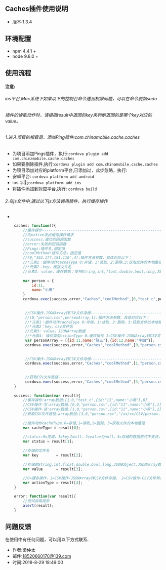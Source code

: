 ## Caches插件使用说明
* 版本:1.3.4

## 环境配置
* npm 4.4.1 +
* node 9.8.0 +


## 使用流程
#### 注意:
###### ios平台,Mac系统下如果以下的控制台命令遇到权限问题，可以在命令前加sudo
###### 插件的读取动作时，请根据result中返回的key来判断返回的是哪个key对应的value。

###### 1.进入项目的根目录，添加Ping插件:com.chinamobile.cache.caches
* 为项目添加Pings插件，执行:`cordova plugin add com.chinamobile.cache.caches`
* 如果要删除插件,执行:`cordova plugin add com.chinamobile.cache.caches`
* 为项目添加对应的platform平台,已添加过，此步忽略，执行:
* 安卓平台: `cordova platform add android`
* ios 平台̨:`cordova platform add ios`
* 将插件添加到对应平台,执行: `cordova build`

###### 2.在js文件中,通过以下js方法调用插件，执行缓存操作
*
```javascript
    caches: function(){
        //缓存操作-----------------------------------------------------------------------------------------
        //向native发出缓存操作请求
        //success:成功的回调函数
        //error:失败的回调函数
        //Pings:插件名,固定值
        //coolMethod:插件方法，固定值
        //[0,"163.177.151.110",4]:插件方法参数，具体对应以下：
        //*元素1：插件动作cacheType 0:存储，1:读取，2:删除,3:获取文件的本地路径;4:打开文件；5:分享文件到微信/QQ 6:分享多个文件到微信和QQ
        //*元素2：key，缓存文件名
        //元素3: value，缓存数据：支持String,int,float,double,bool,long,JSONObject,JSONArray
       
        var person = {
            id:11,
            name:"小黑"
        }
        cordova.exec(success,error,"Caches","coolMethod",[0,"test_c",person]);
        
       
         //CSV操作-JSONArray转CSV文件存储------------------------------------------------------------------ 
         //[0,"person.csv",personArray,1]:插件方法参数，具体对应以下：
         //*元素1：插件动作cacheType 0:存储，1:读取，2:删除，3:获取文件的本地路径
         //*元素2：key，csv文件名
         //元素3: value，JSONArray数据
         //*元素4: 操作类型actionType 0:缓存操作 1:CSV操作-JSONArray转CSV文件存储 2:CSV操作-CSV文件转成JSONArray返回
         var personArray = [{id:11,name:"张三"},{id:12,name:"李四"}];
         cordova.exec(success,error,"Caches","coolMethod",[0,"person.csv",personArray,1]);
         
         
         //CSV操作-JSONArray转CSV文件存储------------------------------------------------------------------
         cordova.exec(success,error,"Caches","coolMethod",[1,"person.csv",null,2]);
         
         
         //获取CSV文件路径---------------------------------------------------------------------------------
         cordova.exec(success,error,"Caches","coolMethod",[3,"person.csv",null,0]);
    }
    
    success: function(var result){
        //缓存操作:array数组:[1,0,"test_c",{id:"11",name:"小黑"},0]
        //CSV操作-写:array数组:[0,0,"person.csv",{id:"11",name:"小黑"},1]
        //CSV操作-读:array数组:[1,0,"person.csv",{id:"11",name:"小黑"},2]
        //获取CSV文件路径:array数组:[3,0,"person.csv","/xx/xx/CSV/person.csv",0]
        
        //插件动作cacheType:0=存储,1=读取,2=删除，3=获取文件的本地路径
        var cacheType = result[0];
        
        //status:0=完成，1=key为null，2=value为null，3=存储的数据格式不支持，4=缓存中出错;
        var status = result[1];
        
        //存储的文件名
        var key        = result[2];
        
        //存储的String,int,float,double,bool,long,JSONObject,JSONArray数据,只有cacheType = 1时，才有值.
        var value      = result[3];
        
        //0=缓存操作，1=CSV操作-JSONArray转CSV文件存储， 2=CSV操作-CSV文件转成JSONArray返回
        var actionType = result[4];
    }

    error: function(var result){
        //测试异常提示
        alert(result);
    }
```

## 问题反馈
  在使用中有任何问题，可以用以下方式联系.
  * 作者:梁仲太
  * 邮件:18520660170@139.com
  * 时间:2018-8-29 18:49:00
